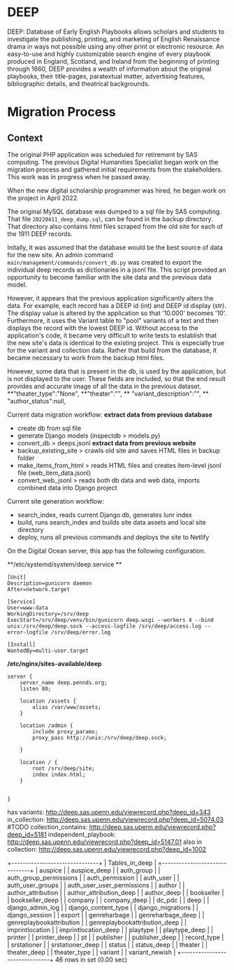 # DEEP  

DEEP: Database of Early English Playbooks allows scholars and students to investigate the publishing, printing, and marketing of English Renaissance drama in ways not possible using any other print or electronic resource. An easy-to-use and highly customizable search engine of every playbook produced in England, Scotland, and Ireland from the beginning of printing through 1660, DEEP provides a wealth of information about the original playbooks, their title-pages, paratextual matter, advertising features, bibliographic details, and theatrical backgrounds.


# Migration Process

## Context 
The original PHP application was scheduled for retirement by SAS computing. 
The previous Digital Humanities Specialist began work on the migration process
and gathered initial requirements from the stakeholders. This work was in progress when he passed away. 

When the new digital scholarship programmer was hired, he began work on the project in April 2022. 

The original MySQL database was dumped to a sql file by SAS computing.
That file `20220411_deep_dump.sql`, can be found in the backup directory.  That directory 
also contains html files scraped from the old site for each of the 1911 DEEP records. 

Initally, it was assumed that the database would be the best source of data for the new site.
An admin command `main/management/commands/convert_db.py` was created to export the individual deep 
records as dictionaries in a jsonl file. This script provided an opportunity to become familiar with 
the site data and the previous data model.  

However, it appears that the previous application significantly alters the data. For example, each record
has a DEEP id (int) and DEEP id display (str). The display value is altered by the application so that '10.000' becomes '10'.  Furthermore, it uses the Variant table to "pool" variants of a text and then displays the record with the lowest DEEP id. Without access to the application's code, it became very difficult to 
write tests to establish that the new site's data is identical to the existing project. This is especially true for the variant and collection data.  Rather that build from the database, it became necessary to work from the backup html files. 

However, some data that is present in the db, is used by the application, but is not displayed to the user.  These fields are included, so that the end result provides and accurate image of all the data in the previous dataset. 
**"theater_type":"None",
**"theater":"",
** "variant_description":"",
** "author_status":null,

Current data migration workflow:
**extract data from previous database**
- create db from sql file
- generate Django models (inspectdb > models.py)
- convert_db > deeps.jsonl
**extract data from previous website**
- backup_existing_site > crawls old site and saves HTML files in backup folder
- make_items_from_html > reads HTML files and creates item-level jsonl file (web_item_data.jsonl)
- convert_web_jsonl > reads both db data and web data, imports combined data into Django project

Current site generation workflow:
- search_index, reads current Django db, generates lunr index
- build, runs search_index and builds site data assets and local site directory
- deploy, runs all previous commands and deploys the site to Netlify



On the Digital Ocean server, this app has the following configuration.  

**/etc/systemd/system/deep.service **
```
[Unit]
Description=gunicorn daemon
After=network.target

[Service]
User=www-data
WorkingDirectory=/srv/deep
ExecStart=/srv/deep/venv/bin/gunicorn deep.wsgi --workers 4 --bind unix:/srv/deep/deep.sock --access-logfile /srv/deep/access.log --error-logfile /srv/deep/error.log

[Install]
WantedBy=multi-user.target
```

**/etc/nginx/sites-available/deep**

```
server {
    server_name deep.pennds.org;
    listen 80;

    location /assets {
        alias /var/www/assets;
    }

    location /admin {
        include proxy_params;
        proxy_pass http://unix:/srv/deep/deep.sock;

    }

    location / {
        root /srv/deep/site;
        index index.html;
    }


}
```


has variants: http://deep.sas.upenn.edu/viewrecord.php?deep_id=343
in_collection: http://deep.sas.upenn.edu/viewrecord.php?deep_id=5074.03
#TODO collection_contains: http://deep.sas.upenn.edu/viewrecord.php?deep_id=5181
independent_playbook: http://deep.sas.upenn.edu/viewrecord.php?deep_id=5147.01
also in collection: http://deep.sas.upenn.edu/viewrecord.php?deep_id=1002

+-------------------------------+
| Tables_in_deep                |
+-------------------------------+
| auspice                       |
| auspice_deep                  |
| auth_group                    |
| auth_group_permissions        |
| auth_permission               |
| auth_user                     |
| auth_user_groups              |
| auth_user_user_permissions    |
| author                        |
| author_attribution            |
| author_attribution_deep       |
| author_deep                   |
| bookseller                    |
| bookseller_deep               |
| company                       |
| company_deep                  |
| dc_pdc                        |
| deep                          |
| django_admin_log              |
| django_content_type           |
| django_migrations             |
| django_session                |
| export                        |
| genreharbage                  |
| genreharbage_deep             |
| genreplaybookattribution      |
| genreplaybookattribution_deep |
| imprintlocation               |
| imprintlocation_deep          |
| playtype                      |
| playtype_deep                 |
| printer                       |
| printer_deep                  |
| pt                            |
| publisher                     |
| publisher_deep                |
| record_type                   |
| srstationer                   |
| srstationer_deep              |
| status                        |
| status_deep                   |
| theater                       |
| theater_deep                  |
| theater_type                  |
| variant                       |
| variant_newish                |
+-------------------------------+
46 rows in set (0.00 sec)
